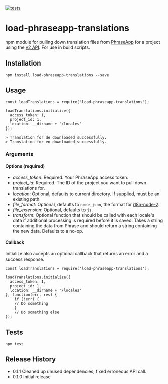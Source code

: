 [![tests](https://github.com/randomgoods/load-phraseapp-translations/actions/workflows/tests.yml/badge.svg)](https://github.com/randomgoods/load-phraseapp-translations/actions/workflows/tests.yml)

# load-phraseapp-translations
npm module for pulling down translation files from [PhraseApp](http://phraseapp.com/) for a project using the [v2 API](http://docs.phraseapp.com/api/v2/). For use in build scripts.

## Installation
```
npm install load-phraseapp-translations --save
```

## Usage

```
const loadTranslations = require('load-phraseapp-translations');

loadTranslations.initialize({
  access_token: 1,
  project_id: 1,
  location: __dirname + '/locales'
});

> Translation for de downloaded successfully.
> Translation for en downloaded successfully.
```

### Arguments
#### Options (required)
 * *access_token*: Required. Your PhraseApp access token.
 * *project_id*: Required. The ID of the project you want to pull down translations for.
 * *location*: Optional, defaults to current directory. If supplied, must be an existing path.
 * *file_format*: Optional, defaults to `node_json`, the format for [i18n-node-2](https://github.com/jeresig/i18n-node-2).
 * *file_extension*: Optional, defaults to `js`.
 * *transform*: Optional function that should be called with each locale's data if additional processing is required before it is saved. Takes a string containing the data from Phrase and should return a string containing the new data. Defaults to a no-op.

#### Callback
Initialize also accepts an optional callback that returns an error and a success response.

```
const loadTranslations = require('load-phraseapp-translations');

loadTranslations.initialize({
  access_token: 1,
  project_id: 1,
  location: __dirname + '/locales'
}, function(err, res) {
    if (!err) {
    // Do something
    }
    // Do something else
});
```

## Tests
```
npm test
```

## Release History
* 0.1.1 Cleaned up unused dependencies; fixed erroneous API call.
* 0.1.0 Initial release
